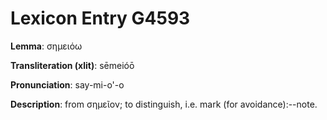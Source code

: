 # Lexicon Entry G4593

**Lemma**: σημειόω

**Transliteration (xlit)**: sēmeióō

**Pronunciation**: say-mi-o'-o

**Description**:
from σημεῖον; to distinguish, i.e. mark (for avoidance):--note.
